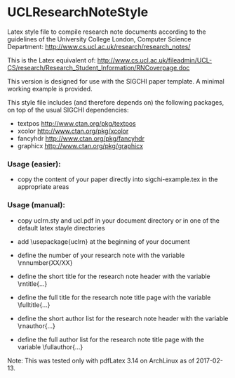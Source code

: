 UCLResearchNoteStyle
====================

Latex style file to compile research note documents according to the guidelines of the University College London, Computer Science Department: 
http://www.cs.ucl.ac.uk/research/research_notes/

This is the Latex equivalent of:
http://www.cs.ucl.ac.uk/fileadmin/UCL-CS/research/Research_Student_Information/RNCoverpage.doc

This version is designed for use with the SIGCHI paper template. A minimal working example is provided.

This style file includes (and therefore depends on) the following packages, on top of the usual SIGCHI dependencies:
- textpos    http://www.ctan.org/pkg/textpos
- xcolor     http://www.ctan.org/pkg/xcolor
- fancyhdr   http://www.ctan.org/pkg/fancyhdr
- graphicx   http://www.ctan.org/pkg/graphicx


### Usage (easier):

- copy the content of your paper directly into sigchi-example.tex in the appropriate areas

### Usage (manual):

- copy uclrn.sty and ucl.pdf in your document directory or in one of the default latex stayle directories

- add \usepackage{uclrn} at the beginning of your document

- define the number of your research note with the variable \rnnumber{XX/XX}

- define the short title for the research note header with the variable \rntitle{...}

- define the full title for the research note title page with the variable \fulltitle{...}

- define the short author list for the research note header with the variable \rnauthor{...}

- define the full author list for the research note title page with the variable \fullauthor{...}
 
Note:
This was tested only with pdfLatex 3.14 on ArchLinux as of 2017-02-13.
